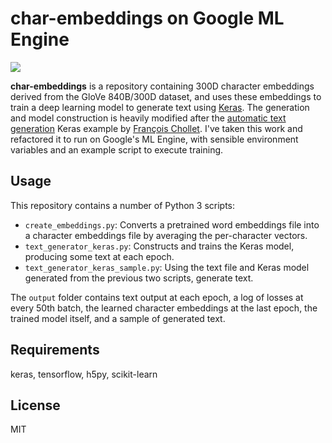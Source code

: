 # char-embeddings on Google ML Engine
![](char-tsne-embed.png)

**char-embeddings** is a repository containing 300D character embeddings derived from the GloVe 840B/300D dataset, and uses these embeddings to train a deep learning model to generate text using [Keras](https://keras.io/). The generation and model construction is heavily modified after the [automatic text generation](https://github.com/fchollet/keras/blob/master/examples/lstm_text_generation.py) Keras example by [François Chollet](https://twitter.com/fchollet). I've taken this work and refactored it to run on Google's ML Engine, with sensible environment variables and an example script to execute training.

## Usage

This repository contains a number of Python 3 scripts:

- `create_embeddings.py`: Converts a pretrained word embeddings file into a character embeddings file by averaging the per-character vectors.
- `text_generator_keras.py`: Constructs and trains the Keras model, producing some text at each epoch.
- `text_generator_keras_sample.py`: Using the text file and Keras model generated from the previous two scripts, generate text.

The `output` folder contains text output at each epoch, a log of losses at every 50th batch, the learned character embeddings at the last epoch, the trained model itself, and a sample of generated text.

## Requirements
keras, tensorflow, h5py, scikit-learn

## License
MIT
